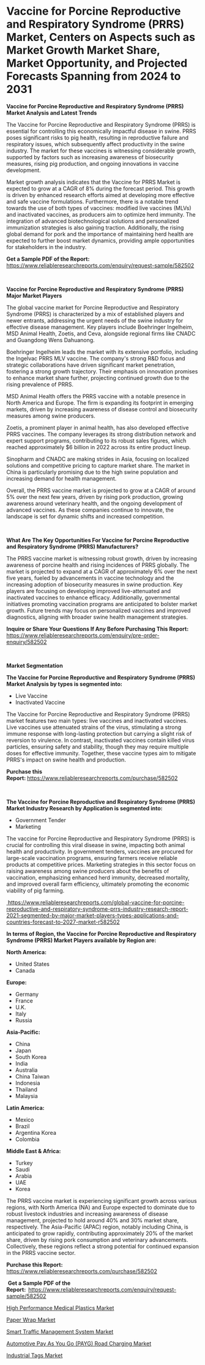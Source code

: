 <p><h1>Vaccine for Porcine Reproductive and Respiratory Syndrome (PRRS) Market, Centers on Aspects such as Market Growth Market Share, Market Opportunity, and Projected Forecasts Spanning from 2024 to 2031</h1></p><p><strong>Vaccine for Porcine Reproductive and Respiratory Syndrome (PRRS) Market Analysis and Latest Trends</strong></p>
<p><p>The Vaccine for Porcine Reproductive and Respiratory Syndrome (PRRS) is essential for controlling this economically impactful disease in swine. PRRS poses significant risks to pig health, resulting in reproductive failure and respiratory issues, which subsequently affect productivity in the swine industry. The market for these vaccines is witnessing considerable growth, supported by factors such as increasing awareness of biosecurity measures, rising pig production, and ongoing innovations in vaccine development.</p><p>Market growth analysis indicates that the Vaccine for PRRS Market is expected to grow at a CAGR of 8% during the forecast period. This growth is driven by enhanced research efforts aimed at developing more effective and safe vaccine formulations. Furthermore, there is a notable trend towards the use of both types of vaccines: modified live vaccines (MLVs) and inactivated vaccines, as producers aim to optimize herd immunity. The integration of advanced biotechnological solutions and personalized immunization strategies is also gaining traction. Additionally, the rising global demand for pork and the importance of maintaining herd health are expected to further boost market dynamics, providing ample opportunities for stakeholders in the industry.</p></p>
<p><strong>Get a Sample PDF of the Report:&nbsp;</strong> <a href="https://www.reliableresearchreports.com/enquiry/request-sample/582502?utm_campaign=1393&utm_medium=2&utm_source=Github&utm_content=ia&utm_term=27092024&utm_id=vaccine-for-porcine-reproductive-and-respiratory-syndrome-prrs">https://www.reliableresearchreports.com/enquiry/request-sample/582502</a></p>
<p>&nbsp;</p>
<p><strong>Vaccine for Porcine Reproductive and Respiratory Syndrome (PRRS) Major Market Players</strong></p>
<p><p>The global vaccine market for Porcine Reproductive and Respiratory Syndrome (PRRS) is characterized by a mix of established players and newer entrants, addressing the urgent needs of the swine industry for effective disease management. Key players include Boehringer Ingelheim, MSD Animal Health, Zoetis, and Ceva, alongside regional firms like CNADC and Guangdong Wens Dahuanong.</p><p>Boehringer Ingelheim leads the market with its extensive portfolio, including the Ingelvac PRRS MLV vaccine. The company's strong R&D focus and strategic collaborations have driven significant market penetration, fostering a strong growth trajectory. Their emphasis on innovation promises to enhance market share further, projecting continued growth due to the rising prevalence of PRRS.</p><p>MSD Animal Health offers the PRRS vaccine with a notable presence in North America and Europe. The firm is expanding its footprint in emerging markets, driven by increasing awareness of disease control and biosecurity measures among swine producers. </p><p>Zoetis, a prominent player in animal health, has also developed effective PRRS vaccines. The company leverages its strong distribution network and expert support programs, contributing to its robust sales figures, which reached approximately $6 billion in 2022 across its entire product lineup.</p><p>Sinopharm and CNADC are making strides in Asia, focusing on localized solutions and competitive pricing to capture market share. The market in China is particularly promising due to the high swine population and increasing demand for health management.</p><p>Overall, the PRRS vaccine market is projected to grow at a CAGR of around 5% over the next few years, driven by rising pork production, growing awareness around veterinary health, and the ongoing development of advanced vaccines. As these companies continue to innovate, the landscape is set for dynamic shifts and increased competition.</p></p>
<p>&nbsp;</p>
<p><strong>What Are The Key Opportunities For Vaccine for Porcine Reproductive and Respiratory Syndrome (PRRS) Manufacturers?</strong></p>
<p><p>The PRRS vaccine market is witnessing robust growth, driven by increasing awareness of porcine health and rising incidences of PRRS globally. The market is projected to expand at a CAGR of approximately 6% over the next five years, fueled by advancements in vaccine technology and the increasing adoption of biosecurity measures in swine production. Key players are focusing on developing improved live-attenuated and inactivated vaccines to enhance efficacy. Additionally, governmental initiatives promoting vaccination programs are anticipated to bolster market growth. Future trends may focus on personalized vaccines and improved diagnostics, aligning with broader swine health management strategies.</p></p>
<p><strong>Inquire or Share Your Questions If Any Before Purchasing This Report:</strong> <a href="https://www.reliableresearchreports.com/enquiry/pre-order-enquiry/582502?utm_campaign=1393&utm_medium=2&utm_source=Github&utm_content=ia&utm_term=27092024&utm_id=vaccine-for-porcine-reproductive-and-respiratory-syndrome-prrs">https://www.reliableresearchreports.com/enquiry/pre-order-enquiry/582502</a></p>
<p>&nbsp;</p>
<p><strong>Market Segmentation</strong></p>
<p><strong>The Vaccine for Porcine Reproductive and Respiratory Syndrome (PRRS) Market Analysis by types is segmented into:</strong></p>
<p><ul><li>Live Vaccine</li><li>Inactivated Vaccine</li></ul></p>
<p><p>The Vaccine for Porcine Reproductive and Respiratory Syndrome (PRRS) market features two main types: live vaccines and inactivated vaccines. Live vaccines use attenuated strains of the virus, stimulating a strong immune response with long-lasting protection but carrying a slight risk of reversion to virulence. In contrast, inactivated vaccines contain killed virus particles, ensuring safety and stability, though they may require multiple doses for effective immunity. Together, these vaccine types aim to mitigate PRRS's impact on swine health and production.</p></p>
<p><strong>Purchase this Report:&nbsp;</strong><a href="https://www.reliableresearchreports.com/purchase/582502?utm_campaign=1393&utm_medium=2&utm_source=Github&utm_content=ia&utm_term=27092024&utm_id=vaccine-for-porcine-reproductive-and-respiratory-syndrome-prrs">https://www.reliableresearchreports.com/purchase/582502</a></p>
<p>&nbsp;</p>
<p><strong>The Vaccine for Porcine Reproductive and Respiratory Syndrome (PRRS) Market Industry Research by Application is segmented into:</strong></p>
<p><ul><li>Government Tender</li><li>Marketing</li></ul></p>
<p><p>The vaccine for Porcine Reproductive and Respiratory Syndrome (PRRS) is crucial for controlling this viral disease in swine, impacting both animal health and productivity. In government tenders, vaccines are procured for large-scale vaccination programs, ensuring farmers receive reliable products at competitive prices. Marketing strategies in this sector focus on raising awareness among swine producers about the benefits of vaccination, emphasizing enhanced herd immunity, decreased mortality, and improved overall farm efficiency, ultimately promoting the economic viability of pig farming.</p></p>
<p><a href="https://www.reliableresearchreports.com/global-vaccine-for-porcine-reproductive-and-respiratory-syndrome-prrs-industry-research-report-2021-segmented-by-major-market-players-types-applications-and-countries-forecast-to-2027-market-r582502?utm_campaign=1393&utm_medium=2&utm_source=Github&utm_content=ia&utm_term=27092024&utm_id=vaccine-for-porcine-reproductive-and-respiratory-syndrome-prrs">&nbsp;https://www.reliableresearchreports.com/global-vaccine-for-porcine-reproductive-and-respiratory-syndrome-prrs-industry-research-report-2021-segmented-by-major-market-players-types-applications-and-countries-forecast-to-2027-market-r582502</a></p>
<p><strong>In terms of Region, the Vaccine for Porcine Reproductive and Respiratory Syndrome (PRRS) Market Players available by Region are:</strong></p>
<p>
    <p> <strong> North America: </strong>
        <ul>
            <li>United States</li>
            <li>Canada</li>
        </ul>
        </p> 
    <p> <strong> Europe: </strong>
        <ul>
            <li>Germany</li>
            <li>France</li>
            <li>U.K.</li>
            <li>Italy</li>
            <li>Russia</li>
        </ul>
        </p> 
    <p> <strong> Asia-Pacific: </strong>
        <ul>
            <li>China</li>
            <li>Japan</li>
            <li>South Korea</li>
            <li>India</li>
            <li>Australia</li>
            <li>China Taiwan</li>
            <li>Indonesia</li>
            <li>Thailand</li>
            <li>Malaysia</li>
        </ul>
        </p> 
    <p> <strong> Latin America: </strong>
        <ul>
            <li>Mexico</li>
            <li>Brazil</li>
            <li>Argentina Korea</li>
            <li>Colombia</li>
        </ul>
        </p> 
    <p> <strong> Middle East & Africa: </strong>
        <ul>
            <li>Turkey</li>
            <li>Saudi</li>
            <li>Arabia</li>
            <li>UAE</li>
            <li>Korea</li>
        </ul>
    </p>
    </p>
<p><p>The PRRS vaccine market is experiencing significant growth across various regions, with North America (NA) and Europe expected to dominate due to robust livestock industries and increasing awareness of disease management, projected to hold around 40% and 30% market share, respectively. The Asia-Pacific (APAC) region, notably including China, is anticipated to grow rapidly, contributing approximately 20% of the market share, driven by rising pork consumption and veterinary advancements. Collectively, these regions reflect a strong potential for continued expansion in the PRRS vaccine sector.</p></p>
<p><strong>Purchase this Report: </strong><a href="https://www.reliableresearchreports.com/purchase/582502?utm_campaign=1393&utm_medium=2&utm_source=Github&utm_content=ia&utm_term=27092024&utm_id=vaccine-for-porcine-reproductive-and-respiratory-syndrome-prrs">https://www.reliableresearchreports.com/purchase/582502</a></p>
<p>&nbsp;<strong>Get a Sample PDF of the Report:&nbsp;&nbsp;</strong><a href="https://www.reliableresearchreports.com/enquiry/request-sample/582502?utm_campaign=1393&utm_medium=2&utm_source=Github&utm_content=ia&utm_term=27092024&utm_id=vaccine-for-porcine-reproductive-and-respiratory-syndrome-prrs">https://www.reliableresearchreports.com/enquiry/request-sample/582502</a></p>
<p><strong></strong></p>
<p><p><a href="https://www.linkedin.com/pulse/strategic-roadmap-global-high-performance-medical-plastics-market-dba8c?utm_campaign=1393&utm_medium=2&utm_source=Github&utm_content=ia&utm_term=27092024&utm_id=vaccine-for-porcine-reproductive-and-respiratory-syndrome-prrs">High Performance Medical Plastics Market</a></p><p><a href="https://www.linkedin.com/pulse/growth-industry-analysis-market-segmentation-regional-insights-frbfc?utm_campaign=1393&utm_medium=2&utm_source=Github&utm_content=ia&utm_term=27092024&utm_id=vaccine-for-porcine-reproductive-and-respiratory-syndrome-prrs">Paper Wrap Market</a></p><p><a href="https://issuu.com/reportprime-2/docs/smart-traffic-management-system-mar_07200f689fc4a7?utm_campaign=1393&utm_medium=2&utm_source=Github&utm_content=ia&utm_term=27092024&utm_id=vaccine-for-porcine-reproductive-and-respiratory-syndrome-prrs">Smart Traffic Management System Market</a></p><p><a href="https://issuu.com/reportprime-2/docs/automotive-pay-as-you-go-payg-road-_18eaed16e1e6d6?utm_campaign=1393&utm_medium=2&utm_source=Github&utm_content=ia&utm_term=27092024&utm_id=vaccine-for-porcine-reproductive-and-respiratory-syndrome-prrs">Automotive Pay As You Go (PAYG) Road Charging Market</a></p><p><a href="https://www.linkedin.com/pulse/exploring-industrial-tags-market-dynamics-revenue-analysis-1jexc?utm_campaign=1393&utm_medium=2&utm_source=Github&utm_content=ia&utm_term=27092024&utm_id=vaccine-for-porcine-reproductive-and-respiratory-syndrome-prrs">Industrial Tags Market</a></p></p>